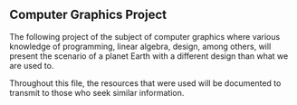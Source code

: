 ## Computer Graphics Project

The following project of the subject of computer graphics where various knowledge of programming, linear algebra, design, among others, will present the scenario of a planet Earth with a different design than what we are used to.

Throughout this file, the resources that were used will be documented to transmit to those who seek similar information.

